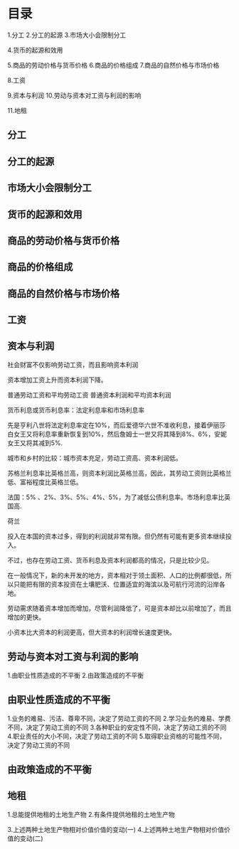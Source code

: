 # 目录
1.分工
2.分工的起源
3.市场大小会限制分工

4.货币的起源和效用

5.商品的劳动价格与货币价格
6.商品的价格组成
7.商品的自然价格与市场价格

8.工资

9.资本与利润
10.劳动与资本对工资与利润的影响

11.地租

## 分工
## 分工的起源
## 市场大小会限制分工

## 货币的起源和效用

## 商品的劳动价格与货币价格
## 商品的价格组成
## 商品的自然价格与市场价格

## 工资
## 资本与利润
社会财富不仅影响劳动工资，而且影响资本利润

资本增加工资上升而资本利润下降。

普通劳动工资和平均劳动工资
普通资本利润和平均资本利润

货币利息或货币利息率：法定利息率和市场利息率

先是亨利八世将法定利息率定在10%，而后爱德华六世不准收利息，接着伊丽莎白女王又将利息率重新恢复到10%，然后詹姆士一世又将其降到8%、6%，安妮女王又将其减到5%.

城市和乡村的比较：城市资本充足，劳动工资高、资本利润低。

苏格兰利息率比英格兰高，则资本利润比英格兰高，因此，其劳动工资则比英格兰低、富裕程度比英格兰低。

法国：5% 、2%、3%、5%、4%、5%，为了减低公债利息率。市场利息率比英国高.

荷兰

投入在本国的资本过多，得到的利润就非常有限。但仍然有可能有更多资本继续投入。

不过，也存在劳动工资、货币利息及资本利润都高的情况，只是比较少见。

在一般情况下，新的未开发的地方，资本相对于领土面积、人口的比例都很低，所以只能把有限的资本投资在土壤肥沃、位置适宜的海滨以及可航行河流的沿岸各地。

劳动需求随着资本增加而增加，尽管利润降低了，可是资本却比以前增加了，而且增加的更快。

小资本比大资本的利润更高，但大资本的利润增长速度更快。









## 劳动与资本对工资与利润的影响
1.由职业性质造成的不平衡
2.由政策造成的不平衡

## 由职业性质造成的不平衡
1.业务的难易、污洁、尊卑不同，决定了劳动工资的不同
2.学习业务的难易、学费不同，决定了劳动工资的不同
3.各种职业的安定性不同，决定了劳动工资的不同
4.职业责任的大小不同，决定了劳动工资的不同
5.取得职业资格的可能性不同，决定了劳动工资的不同

## 

## 由政策造成的不平衡


## 地租
1.总能提供地租的土地生产物
2.有条件提供地租的土地生产物

3.上述两种土地生产物相对价值价值的变动(一)
4.上述两种土地生产物相对价值价值的变动(二)